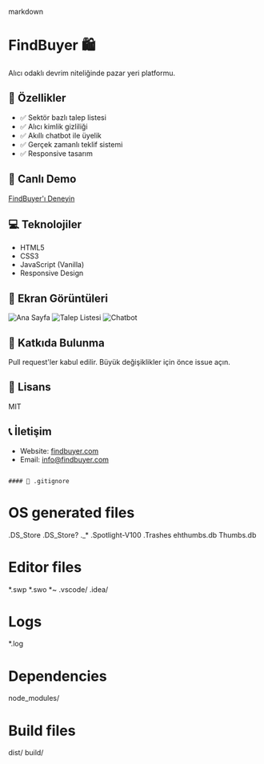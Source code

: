 markdown
# FindBuyer 🛍️

Alıcı odaklı devrim niteliğinde pazar yeri platformu.

## 🌟 Özellikler

- ✅ Sektör bazlı talep listesi
- ✅ Alıcı kimlik gizliliği
- ✅ Akıllı chatbot ile üyelik
- ✅ Gerçek zamanlı teklif sistemi
- ✅ Responsive tasarım

## 🚀 Canlı Demo

[FindBuyer'ı Deneyin](https://kullaniciadi.github.io/findbuyer-app)

## 💻 Teknolojiler

- HTML5
- CSS3
- JavaScript (Vanilla)
- Responsive Design

## 📱 Ekran Görüntüleri

![Ana Sayfa](screenshots/home.png)
![Talep Listesi](screenshots/requests.png)
![Chatbot](screenshots/chatbot.png)

## 🤝 Katkıda Bulunma

Pull request'ler kabul edilir. Büyük değişiklikler için önce issue açın.

## 📄 Lisans

MIT

## 📞 İletişim

- Website: [findbuyer.com](https://findbuyer.com)
- Email: info@findbuyer.com
```

#### 📄 .gitignore
```
# OS generated files
.DS_Store
.DS_Store?
._*
.Spotlight-V100
.Trashes
ehthumbs.db
Thumbs.db

# Editor files
*.swp
*.swo
*~
.vscode/
.idea/

# Logs
*.log

# Dependencies
node_modules/

# Build files
dist/
build/
